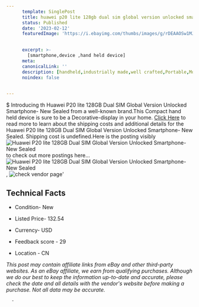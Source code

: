 ```yaml
---
      template: SinglePost
      title: huawei p20 lite 128gb dual sim global version unlocked smartphone new sealed
      status: Published
      date: '2023-02-12'
      featuredImage: 'https://i.ebayimg.com/thumbs/images/g/rDEAAOSw1MJj3LBZ/s-l225.jpg'
       

      excerpt: >-
        [smartphone,device ,hand held device]
      meta:
      canonicalLink: ''
      description: [handheld,industrially made,well crafted,Portable,Mobile,Compact,Convenient,Lightweight,Maneuverable,Man-portable,Miniature,Carriable,Hand-held,Light,Holdable,Transportable,Mobile device,Pocket-sized,On-the-go,Wireless,Cordless,Compact size,Convenient size, smartphone,device ,hand held device]
      noindex: false
      

---
```

$
      Introducing th Huawei P20 lite 128GB Dual SIM Global Version Unlocked Smartphone- New Sealed from a well-known brand.This Compact hand held device is sure to be a Decorative-display in your home. [Click Here](https://www.ebay.com/itm/385390444915?hash=item59bb0f8173%3Ag%3ArDEAAOSw1MJj3LBZ&mkevt=1&mkcid=1&mkrid=711-53200-19255-0&campid=%253CePNCampaignId%253E&customid=%253CreferenceId%253E&toolid=10049) to read more to learn about the shipping costs and additional details for the Huawei P20 lite 128GB Dual SIM Global Version Unlocked Smartphone- New Sealed. Shipping cost is undefined.Here is the posting visibly ![Huawei P20 lite 128GB Dual SIM Global Version Unlocked Smartphone- New Sealed](https://i.ebayimg.com/thumbs/images/g/rDEAAOSw1MJj3LBZ/s-l225.jpg) to check out more postings here... ![Huawei P20 lite 128GB Dual SIM Global Version Unlocked Smartphone- New Sealed](https://i.ebayimg.com/images/g/rDEAAOSw1MJj3LBZ/s-l500.jpg), ![check vendor page](https://origin-galleryplus.ebayimg.com/ws/web/385390444915_2_0_1/225x225.jpg,https://origin-galleryplus.ebayimg.com/ws/web/385390444915_3_0_1/225x225.jpg,https://origin-galleryplus.ebayimg.com/ws/web/385390444915_4_0_1/225x225.jpg,https://origin-galleryplus.ebayimg.com/ws/web/385390444915_5_0_1/225x225.jpg,https://origin-galleryplus.ebayimg.com/ws/web/385390444915_6_0_1/225x225.jpg,https://origin-galleryplus.ebayimg.com/ws/web/385390444915_7_0_1/225x225.jpg,https://origin-galleryplus.ebayimg.com/ws/web/385390444915_8_0_1/225x225.jpg,https://origin-galleryplus.ebayimg.com/ws/web/385390444915_9_0_1/225x225.jpg,https://origin-galleryplus.ebayimg.com/ws/web/385390444915_10_0_1/225x225.jpg,https://origin-galleryplus.ebayimg.com/ws/web/385390444915_11_0_1/225x225.jpg,https://origin-galleryplus.ebayimg.com/ws/web/385390444915_12_0_1/225x225.jpg,https://origin-galleryplus.ebayimg.com/ws/web/385390444915_13_0_1/225x225.jpg,https://origin-galleryplus.ebayimg.com/ws/web/385390444915_14_0_1/225x225.jpg,https://origin-galleryplus.ebayimg.com/ws/web/385390444915_15_0_1/225x225.jpg,https://origin-galleryplus.ebayimg.com/ws/web/385390444915_16_0_1/225x225.jpg,https://origin-galleryplus.ebayimg.com/ws/web/385390444915_17_0_1/225x225.jpg)'

      

 ## Technical Facts 



     
      

 - Condition- New 


      

 - Listed Price- 132.54 


      

 - Currency- USD 


      

 - Feedback score - 29 


      

 - Location - CN 


      
      

 *_This post may contain affiliate links from eBay and other third-party websites. As an eBay affiliate, we earn from qualifying purchases. Although we do our best to keep the information up-to-date and accurate, please check the date and all details with the vendor's website before making a purchase. Not all data may be accurate._*




      -
